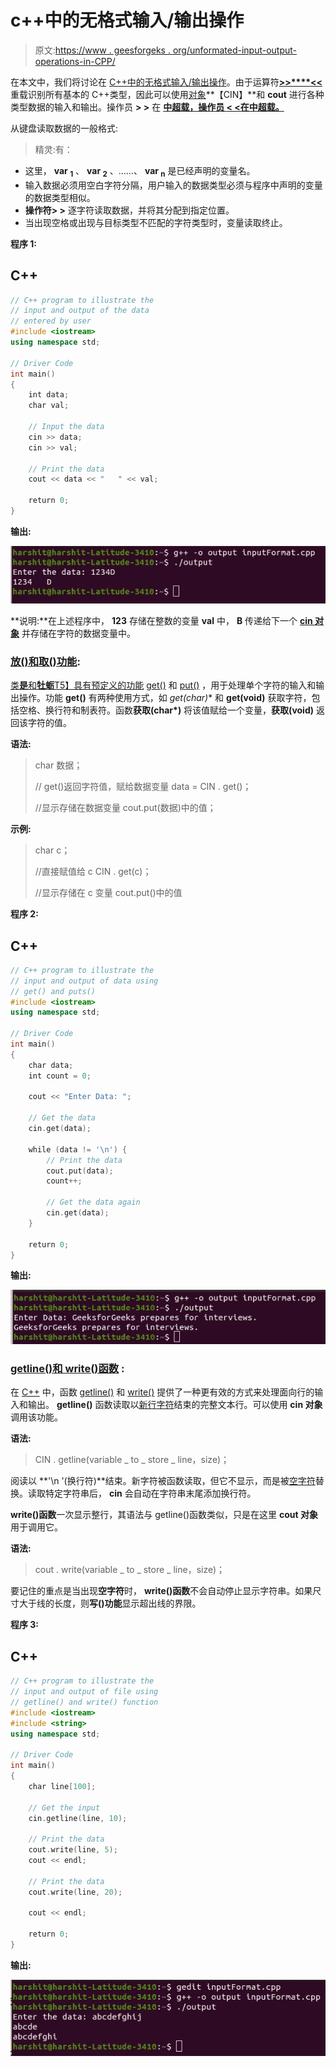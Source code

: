 # c++中的无格式输入/输出操作

> 原文:[https://www . geesforgeks . org/unformated-input-output-operations-in-CPP/](https://www.geeksforgeeks.org/unformatted-input-output-operations-in-cpp/)

在本文中，我们将讨论在 [C++中的无格式](https://www.geeksforgeeks.org/c-plus-plus/)[输入/输出操作](https://www.geeksforgeeks.org/basic-input-output-c/)。由于运算符[**>>****<<**](https://www.geeksforgeeks.org/overloading-stream-insertion-operators-c/)重载识别所有基本的 C++类型，因此可以使用[对象](https://www.geeksforgeeks.org/c-classes-and-objects/)**【CIN】**和 **cout** 进行各种类型数据的输入和输出。操作员 **> >** 在 [**中超载，操作员 **< <在****](https://www.geeksforgeeks.org/c-stream-classes-structure/)****[中超载。](https://www.geeksforgeeks.org/operator-overloading-and-operator-in-a-linked-list-class/)****

从键盘读取数据的一般格式:

> 精灵:有：

*   这里， **var <sub>1</sub>** 、 **var <sub>2</sub>** 、……、 **var <sub>n</sub>** 是已经声明的变量名。
*   输入数据必须用空白字符分隔，用户输入的数据类型必须与程序中声明的变量的数据类型相似。
*   **操作符> >** 逐字符读取数据，并将其分配到指定位置。
*   当出现空格或出现与目标类型不匹配的字符类型时，变量读取终止。

**程序 1:**

## C++

```cpp
// C++ program to illustrate the
// input and output of the data
// entered by user
#include <iostream>
using namespace std;

// Driver Code
int main()
{
    int data;
    char val;

    // Input the data
    cin >> data;
    cin >> val;

    // Print the data
    cout << data << "   " << val;

    return 0;
}
```

**输出:**

![](img/1228d2d5bd45b8a68af67d92cef5b27c.png)

**说明:**在上述程序中， **123** 存储在整数的变量 **val** 中， **B** 传递给下一个 [**cin 对象**](https://www.geeksforgeeks.org/cin-in-c/) 并存储在字符的数据变量中。

### <u>放()和取()功能</u>:

[类**是**和**牡蛎**T5】具有预定义的功能](https://www.geeksforgeeks.org/c-stream-classes-structure/) [get()](https://www.geeksforgeeks.org/gets-is-risky-to-use/) 和 [put()](https://www.geeksforgeeks.org/puts-vs-printf-for-printing-a-string/) ，用于处理单个字符的输入和输出操作。功能 **get()** 有两种使用方式，如 **get(char*)** 和 **get(void)** 获取字符，包括空格、换行符和制表符。函数**获取(char*)** 将该值赋给一个变量，**获取(void)** 返回该字符的值。

**语法:**

> char 数据；
> 
> // get()返回字符值，赋给数据变量
> data = CIN . get()；
> 
> //显示存储在数据变量
> cout.put(数据)中的值；

**示例:**

> char c；
> 
> //直接赋值给 c
> CIN . get(c)；
> 
> //显示存储在 c 变量
> cout.put()中的值

**程序 2:**

## C++

```cpp
// C++ program to illustrate the
// input and output of data using
// get() and puts()
#include <iostream>
using namespace std;

// Driver Code
int main()
{
    char data;
    int count = 0;

    cout << "Enter Data: ";

    // Get the data
    cin.get(data);

    while (data != '\n') {
        // Print the data
        cout.put(data);
        count++;

        // Get the data again
        cin.get(data);
    }

    return 0;
}
```

**输出:**

[![](img/f732ffec28fc654feab4402c8bc5ede6.png)](https://media.geeksforgeeks.org/wp-content/cdn-uploads/20210401113733/Program2InputOutput.jpg)

### [<u>getline()和 write()函数</u>](https://www.geeksforgeeks.org/getline-function-character-array/) :

在 [C++](https://www.geeksforgeeks.org/c-plus-plus/) 中，函数 [getline()](https://www.geeksforgeeks.org/getline-string-c/) 和 [write()](https://www.geeksforgeeks.org/fine-write-void-main-cc/) 提供了一种更有效的方式来处理面向行的输入和输出。 **getline()** 函数读取以[新行字符](https://www.geeksforgeeks.org/endl-vs-n-in-cpp/)结束的完整文本行。可以使用 **cin 对象**调用该功能。

**语法:**

> CIN . getline(variable _ to _ store _ line，size)；

阅读以 **'\n '(换行符)**结束。新字符被函数读取，但它不显示，而是被[空字符](https://www.geeksforgeeks.org/difference-between-null-pointer-null-character-0-and-0-in-c-with-examples/)替换。读取特定字符串后， **cin** 会自动在字符串末尾添加换行符。

**write()函数**一次显示整行，其语法与 getline()函数类似，只是在这里 **cout 对象**用于调用它。

**语法:**

> cout . write(variable _ to _ store _ line，size)；

要记住的重点是当出现**空字符**时， **write()函数**不会自动停止显示字符串。如果尺寸大于线的长度，则**写()功能**显示超出线的界限。

**程序 3:**

## C++

```cpp
// C++ program to illustrate the
// input and output of file using
// getline() and write() function
#include <iostream>
#include <string>
using namespace std;

// Driver Code
int main()
{
    char line[100];

    // Get the input
    cin.getline(line, 10);

    // Print the data
    cout.write(line, 5);
    cout << endl;

    // Print the data
    cout.write(line, 20);

    cout << endl;

    return 0;
}
```

**输出:**

![](img/6979ab597ba5398b1558724a4cfb4a8b.png)